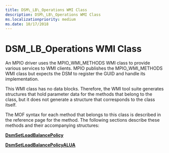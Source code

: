 ```yaml
---
title: DSM\_LB\_Operations WMI Class
description: DSM\_LB\_Operations WMI Class
ms.localizationpriority: medium
ms.date: 10/17/2018
---
```


# DSM\_LB\_Operations WMI Class


An MPIO driver uses the MPIO\_WMI\_METHODS WMI class to provide various services to WMI clients. MPIO publishes the MPIO\_WMI\_METHODS WMI class but expects the DSM to register the GUID and handle its implementation.

This WMI class has no data blocks. Therefore, the WMI tool suite generates structures that hold parameter data for the methods that belong to the class, but it does not generate a structure that corresponds to the class itself.

The MOF syntax for each method that belongs to this class is described in the reference page for the method. The following sections describe these methods and their accompanying structures:

[**DsmSetLoadBalancePolicy**](dsmsetloadbalancepolicy.md)

[**DsmSetLoadBalancePolicyALUA**](dsmsetloadbalancepolicyalua.md)

 

 





